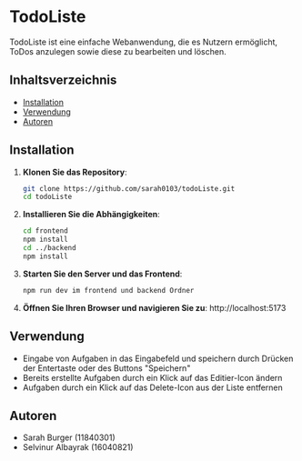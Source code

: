 # TodoListe

TodoListe ist eine einfache Webanwendung, die es Nutzern ermöglicht, ToDos anzulegen sowie diese zu bearbeiten und löschen.

## Inhaltsverzeichnis

- [Installation](#installation)
- [Verwendung](#verwendung)
- [Autoren](#autoren)

## Installation

1. **Klonen Sie das Repository**:
   ```sh
   git clone https://github.com/sarah0103/todoListe.git
   cd todoListe
2. **Installieren Sie die Abhängigkeiten**:
    ```sh
    cd frontend
    npm install
    cd ../backend
    npm install
3. **Starten Sie den Server und das Frontend**:
    ```sh   
    npm run dev im frontend und backend Ordner
4. **Öffnen Sie Ihren Browser und navigieren Sie zu**:
    http://localhost:5173
   

## Verwendung
- Eingabe von Aufgaben in das Eingabefeld und speichern durch Drücken der Entertaste oder des Buttons "Speichern"
- Bereits erstellte Aufgaben durch ein Klick auf das Editier-Icon ändern
- Aufgaben durch ein Klick auf das Delete-Icon aus der Liste entfernen


## Autoren
- Sarah Burger (11840301)
- Selvinur Albayrak (16040821)
